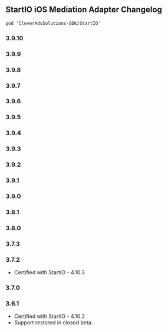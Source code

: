 ## StartIO iOS Mediation Adapter Changelog
`pod 'CleverAdsSolutions-SDK/StartIO'`

### 3.9.10

### 3.9.9

### 3.9.8

### 3.9.7

### 3.9.6

### 3.9.5

### 3.9.4

### 3.9.3

### 3.9.2

### 3.9.1

### 3.9.0

### 3.8.1

### 3.8.0

### 3.7.3

### 3.7.2
- Certified with StartIO - 4.10.3

### 3.7.0

### 3.6.1
- Certified with StartIO - 4.10.2
- Support restored in closed beta.
